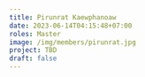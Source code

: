 ```yaml
---
title: Pirunrat Kaewphanoaw
date: 2023-06-14T04:15:48+07:00
roles: Master
image: /img/members/pirunrat.jpg
project: TBD
draft: false
---
```



